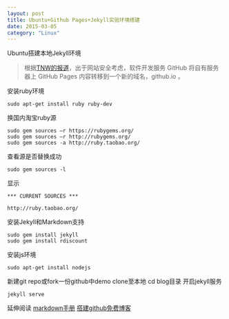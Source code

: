 ```yaml
---
layout: post
title: Ubuntu+Github Pages+Jekyll实验环境搭建
date: 2015-03-05
category: "Linux"
---
```



Ubuntu搭建本地Jekyll环境


> 根据[TNW的报道](http://thenextweb.com/insider/2013/04/07/github-moves-pages-from-domain-over-security-concerns/)，出于网站安全考虑，软件开发服务 GitHub 将自有服务器上 GitHub Pages 内容转移到一个新的域名，github.io 。

安装ruby环境

    sudo apt-get install ruby ruby-dev

换国内淘宝ruby源

    sudo gem sources –r https://rubygems.org/
    sudo gem sources –r http://rubygems.org/
    sudo gem sources -a http://ruby.taobao.org/

查看源是否替换成功

    sudo gem sources -l

显示

    *** CURRENT SOURCES ***

    http://ruby.taobao.org/

安装Jekyll和Markdown支持

    sudo gem install jekyll
	sudo gem install rdiscount

安装js环境

	sudo apt-get install nodejs

新建git repo或fork一份github中demo
clone至本地 cd blog目录 开启jekyll服务

	jekyll serve

延伸阅读
	[markdown手册](http://wowubuntu.com/markdown/)
	[搭建github免费博客](http://baidut.github.io/howto/2015/04/13/%E6%90%AD%E5%BB%BAgithub%E5%85%8D%E8%B4%B9%E5%8D%9A%E5%AE%A2/)
